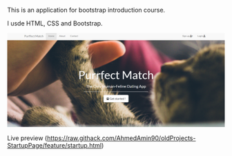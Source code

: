 This is an application for bootstrap introduction course.

I usde HTML, CSS and Bootstrap.

![screenshot](./startup-page.png)

Live preview (https://raw.githack.com/AhmedAmin90/oldProjects-StartupPage/feature/startup.html)
